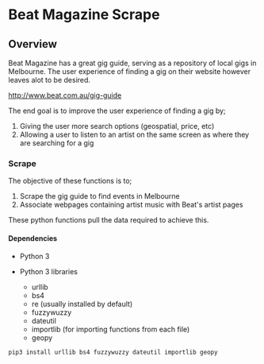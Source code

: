 # Beat Magazine Scrape

## Overview ##
Beat Magazine has a great gig guide, serving as a repository of local gigs in Melbourne. The user experience of finding a gig on their website however leaves alot to be desired.

http://www.beat.com.au/gig-guide


The end goal is to improve the user experience of finding a gig by;
1. Giving the user more search options (geospatial, price, etc)
2. Allowing a user to listen to an artist on the same screen as where they are searching for a gig

### Scrape ###
The objective of these functions is to;
1. Scrape the gig guide to find events in Melbourne
2. Associate webpages containing artist music with Beat's artist pages

These python functions pull the data required to achieve this.

#### Dependencies ####
* Python 3

* Python 3 libraries
  * urllib
  * bs4
  * re (usually installed by default)
  * fuzzywuzzy
  * dateutil
  * importlib (for importing functions from each file)
  * geopy

```bash
pip3 install urllib bs4 fuzzywuzzy dateutil importlib geopy
```
